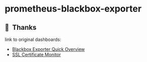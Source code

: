 # prometheus-blackbox-exporter

## :hugs:&nbsp; Thanks

link to original dashboards:

- [Blackbox Exporter Quick Overview](https://grafana.com/grafana/dashboards/11529)
- [SSL Certificate Monitor](https://grafana.com/grafana/dashboards/13230)
